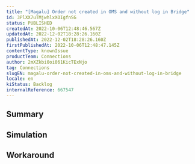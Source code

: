```yaml
---
title: "[Magalu] Order not created in OMS and without log in Bridge"
id: 3PlXX7uTMjwhlxXOIgfnSG
status: PUBLISHED
createdAt: 2022-10-06T12:48:46.567Z
updatedAt: 2022-12-02T18:28:26.160Z
publishedAt: 2022-12-02T18:28:26.160Z
firstPublishedAt: 2022-10-06T12:48:47.145Z
contentType: knownIssue
productTeam: Connections
author: 2mXZkbi0oi061KicTExNjo
tag: Connections
slugEN: magalu-order-not-created-in-oms-and-without-log-in-bridge
locale: en
kiStatus: Backlog
internalReference: 667547
---
```


## Summary



## Simulation



## Workaround



